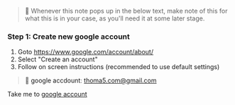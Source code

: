 
> &#128221; Whenever this note pops up in the below text, make note of this for what this is in your case, as you'll need it at some later stage.
  

### Step 1: Create new google account

1. Goto https://www.google.com/account/about/
2. Select "Create an account"
3. Follow on screen instructions (recommended to use default settings)

> &#128221; <a name="google_account">google accdount</a>: thoma5.com@gmail.com

Take me to [google account](#google_account)
